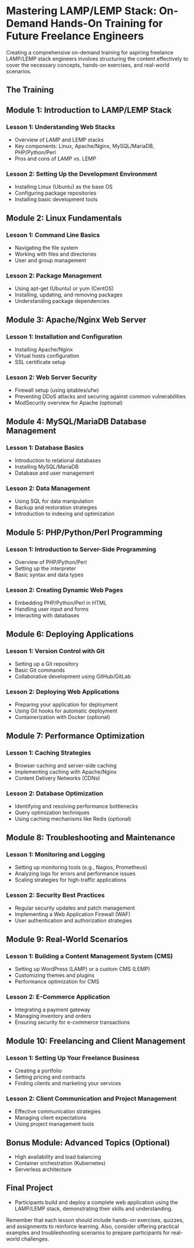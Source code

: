 # Mastering LAMP/LEMP Stack: On-Demand Hands-On Training for Future Freelance Engineers
Creating a comprehensive on-demand training for aspiring freelance LAMP/LEMP stack engineers involves structuring the content effectively to cover the necessary concepts, hands-on exercises, and real-world scenarios. 

## The Training

## Module 1: Introduction to LAMP/LEMP Stack

### Lesson 1: Understanding Web Stacks
- Overview of LAMP and LEMP stacks
- Key components: Linux, Apache/Nginx, MySQL/MariaDB, PHP/Python/Perl
- Pros and cons of LAMP vs. LEMP

### Lesson 2: Setting Up the Development Environment
- Installing Linux (Ubuntu) as the base OS
- Configuring package repositories
- Installing basic development tools

## Module 2: Linux Fundamentals

### Lesson 1: Command Line Basics
- Navigating the file system
- Working with files and directories
- User and group management

### Lesson 2: Package Management
- Using apt-get (Ubuntu) or yum (CentOS)
- Installing, updating, and removing packages
- Understanding package dependencies

## Module 3: Apache/Nginx Web Server

### Lesson 1: Installation and Configuration
- Installing Apache/Nginx
- Virtual hosts configuration
- SSL certificate setup

### Lesson 2: Web Server Security
- Firewall setup (using iptables/ufw)
- Preventing DDoS attacks and securing against common vulnerabilities
- ModSecurity overview for Apache (optional)

## Module 4: MySQL/MariaDB Database Management

### Lesson 1: Database Basics
- Introduction to relational databases
- Installing MySQL/MariaDB
- Database and user management

### Lesson 2: Data Management
- Using SQL for data manipulation
- Backup and restoration strategies
- Introduction to indexing and optimization

## Module 5: PHP/Python/Perl Programming

### Lesson 1: Introduction to Server-Side Programming
- Overview of PHP/Python/Perl
- Setting up the interpreter
- Basic syntax and data types

### Lesson 2: Creating Dynamic Web Pages
- Embedding PHP/Python/Perl in HTML
- Handling user input and forms
- Interacting with databases

## Module 6: Deploying Applications

### Lesson 1: Version Control with Git
- Setting up a Git repository
- Basic Git commands
- Collaborative development using GitHub/GitLab

### Lesson 2: Deploying Web Applications
- Preparing your application for deployment
- Using Git hooks for automatic deployment
- Containerization with Docker (optional)

## Module 7: Performance Optimization

### Lesson 1: Caching Strategies
- Browser caching and server-side caching
- Implementing caching with Apache/Nginx
- Content Delivery Networks (CDNs)

### Lesson 2: Database Optimization
- Identifying and resolving performance bottlenecks
- Query optimization techniques
- Using caching mechanisms like Redis (optional)

## Module 8: Troubleshooting and Maintenance

### Lesson 1: Monitoring and Logging
- Setting up monitoring tools (e.g., Nagios, Prometheus)
- Analyzing logs for errors and performance issues
- Scaling strategies for high-traffic applications

### Lesson 2: Security Best Practices
- Regular security updates and patch management
- Implementing a Web Application Firewall (WAF)
- User authentication and authorization strategies

## Module 9: Real-World Scenarios

### Lesson 1: Building a Content Management System (CMS)
- Setting up WordPress (LAMP) or a custom CMS (LEMP)
- Customizing themes and plugins
- Performance optimization for CMS

### Lesson 2: E-Commerce Application
- Integrating a payment gateway
- Managing inventory and orders
- Ensuring security for e-commerce transactions

## Module 10: Freelancing and Client Management

### Lesson 1: Setting Up Your Freelance Business
- Creating a portfolio
- Setting pricing and contracts
- Finding clients and marketing your services

### Lesson 2: Client Communication and Project Management
- Effective communication strategies
- Managing client expectations
- Using project management tools

## Bonus Module: Advanced Topics (Optional)

- High availability and load balancing
- Container orchestration (Kubernetes)
- Serverless architecture

## Final Project

- Participants build and deploy a complete web application using the LAMP/LEMP stack, demonstrating their skills and understanding.

Remember that each lesson should include hands-on exercises, quizzes, and assignments to reinforce learning. Also, consider offering practical examples and troubleshooting scenarios to prepare participants for real-world challenges.
